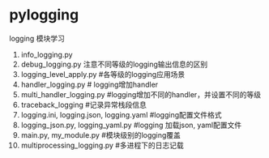 pylogging
=========
logging 模块学习

1. info_logging.py
2. debug_logging.py  注意不同等级的logging输出信息的区别
3. logging_level_apply.py #各等级的logging应用场景
4. handler_logging.py # logging增加handler
5. multi_handler_logging.py  #logging增加不同的handler，并设置不同的等级
6. traceback_logging #记录异常栈段信息
7. logging.ini, logging.json, logging.yaml #logging配置文件格式
8. logging_json.py, logging_yaml.py #logging 加载json, yaml配置文件
9. main.py, my_module.py #模块级别的logging覆盖
10. multiprocessing_logging.py #多进程下的日志记载
